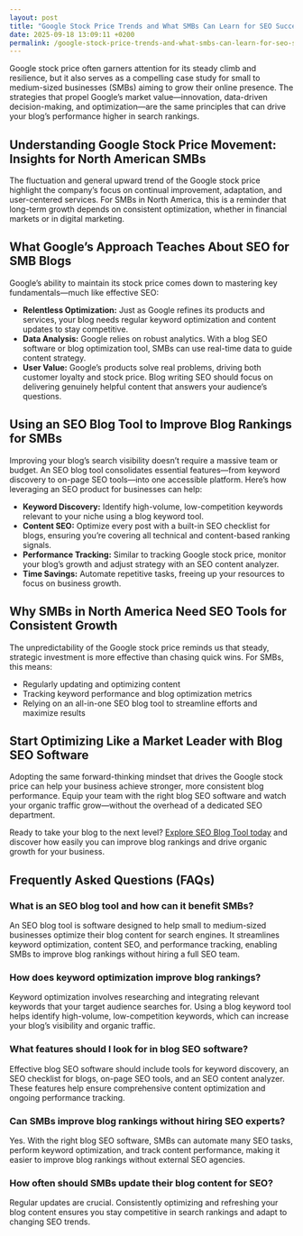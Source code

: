 ```yaml
---
layout: post
title: "Google Stock Price Trends and What SMBs Can Learn for SEO Success"
date: 2025-09-18 13:09:11 +0200
permalink: /google-stock-price-trends-and-what-smbs-can-learn-for-seo-success/
---
```

Google stock price often garners attention for its steady climb and resilience, but it also serves as a compelling case study for small to medium-sized businesses (SMBs) aiming to grow their online presence. The strategies that propel Google’s market value—innovation, data-driven decision-making, and optimization—are the same principles that can drive your blog’s performance higher in search rankings.

## Understanding Google Stock Price Movement: Insights for North American SMBs

The fluctuation and general upward trend of the Google stock price highlight the company’s focus on continual improvement, adaptation, and user-centered services. For SMBs in North America, this is a reminder that long-term growth depends on consistent optimization, whether in financial markets or in digital marketing.

## What Google’s Approach Teaches About SEO for SMB Blogs

Google’s ability to maintain its stock price comes down to mastering key fundamentals—much like effective SEO:

- **Relentless Optimization:** Just as Google refines its products and services, your blog needs regular keyword optimization and content updates to stay competitive.
- **Data Analysis:** Google relies on robust analytics. With a blog SEO software or blog optimization tool, SMBs can use real-time data to guide content strategy.
- **User Value:** Google’s products solve real problems, driving both customer loyalty and stock price. Blog writing SEO should focus on delivering genuinely helpful content that answers your audience’s questions.

## Using an SEO Blog Tool to Improve Blog Rankings for SMBs

Improving your blog’s search visibility doesn’t require a massive team or budget. An SEO blog tool consolidates essential features—from keyword discovery to on-page SEO tools—into one accessible platform. Here’s how leveraging an SEO product for businesses can help:

- **Keyword Discovery:** Identify high-volume, low-competition keywords relevant to your niche using a blog keyword tool.
- **Content SEO:** Optimize every post with a built-in SEO checklist for blogs, ensuring you’re covering all technical and content-based ranking signals.
- **Performance Tracking:** Similar to tracking Google stock price, monitor your blog’s growth and adjust strategy with an SEO content analyzer.
- **Time Savings:** Automate repetitive tasks, freeing up your resources to focus on business growth.

## Why SMBs in North America Need SEO Tools for Consistent Growth

The unpredictability of the Google stock price reminds us that steady, strategic investment is more effective than chasing quick wins. For SMBs, this means:

- Regularly updating and optimizing content
- Tracking keyword performance and blog optimization metrics
- Relying on an all-in-one SEO blog tool to streamline efforts and maximize results

## Start Optimizing Like a Market Leader with Blog SEO Software

Adopting the same forward-thinking mindset that drives the Google stock price can help your business achieve stronger, more consistent blog performance. Equip your team with the right blog SEO software and watch your organic traffic grow—without the overhead of a dedicated SEO department.

Ready to take your blog to the next level? [Explore SEO Blog Tool today](https://seoblogtool.com/) and discover how easily you can improve blog rankings and drive organic growth for your business.

## Frequently Asked Questions (FAQs)

### What is an SEO blog tool and how can it benefit SMBs?

An SEO blog tool is software designed to help small to medium-sized businesses optimize their blog content for search engines. It streamlines keyword optimization, content SEO, and performance tracking, enabling SMBs to improve blog rankings without hiring a full SEO team.

### How does keyword optimization improve blog rankings?

Keyword optimization involves researching and integrating relevant keywords that your target audience searches for. Using a blog keyword tool helps identify high-volume, low-competition keywords, which can increase your blog’s visibility and organic traffic.

### What features should I look for in blog SEO software?

Effective blog SEO software should include tools for keyword discovery, an SEO checklist for blogs, on-page SEO tools, and an SEO content analyzer. These features help ensure comprehensive content optimization and ongoing performance tracking.

### Can SMBs improve blog rankings without hiring SEO experts?

Yes. With the right blog SEO software, SMBs can automate many SEO tasks, perform keyword optimization, and track content performance, making it easier to improve blog rankings without external SEO agencies.

### How often should SMBs update their blog content for SEO?

Regular updates are crucial. Consistently optimizing and refreshing your blog content ensures you stay competitive in search rankings and adapt to changing SEO trends.

<script type="application/ld+json">
{
  "@context": "https://schema.org",
  "@type": "BlogPosting",
  "headline": "Google Stock Price Trends and What SMBs Can Learn for SEO Success",
  "description": "Explore how Google stock price trends provide valuable lessons for small to medium-sized businesses to improve their blog SEO, keyword optimization, and content strategy for consistent organic growth.",
  "datePublished": "2024-06-01",
  "dateModified": "2024-06-01",
  "author": {
    "@type": "Person",
    "name": "SEO Blog Tool"
  },
  "publisher": {
    "@type": "Organization",
    "name": "SEO Blog Tool",
    "url": "https://seoblogtool.com/"
  },
  "mainEntityOfPage": {
    "@type": "WebPage",
    "@id": "https://seoblogtool.com/blog/google-stock-price-trends-smb-seo-success"
  },
  "keywords": "SEO blog tool, blog SEO software, keyword optimization, content SEO, on-page SEO tool, blog writing SEO, blog keyword tool, SEO tools for SMBs, SEO checklist for blogs, SEO content analyzer, blog optimization tool, SEO product for businesses, improve blog rankings",
  "inLanguage": "en-US"
}
</script>

<script type="application/ld+json">
{
  "@context": "https://schema.org",
  "@type": "FAQPage",
  "mainEntity": [
    {
      "@type": "Question",
      "name": "What is an SEO blog tool and how can it benefit SMBs?",
      "acceptedAnswer": {
        "@type": "Answer",
        "text": "An SEO blog tool is software designed to help small to medium-sized businesses optimize their blog content for search engines. It streamlines keyword optimization, content SEO, and performance tracking, enabling SMBs to improve blog rankings without hiring a full SEO team."
      }
    },
    {
      "@type": "Question",
      "name": "How does keyword optimization improve blog rankings?",
      "acceptedAnswer": {
        "@type": "Answer",
        "text": "Keyword optimization involves researching and integrating relevant keywords that your target audience searches for. Using a blog keyword tool helps identify high-volume, low-competition keywords, which can increase your blog’s visibility and organic traffic."
      }
    },
    {
      "@type": "Question",
      "name": "What features should I look for in blog SEO software?",
      "acceptedAnswer": {
        "@type": "Answer",
        "text": "Effective blog SEO software should include tools for keyword discovery, an SEO checklist for blogs, on-page SEO tools, and an SEO content analyzer. These features help ensure comprehensive content optimization and ongoing performance tracking."
      }
    },
    {
      "@type": "Question",
      "name": "Can SMBs improve blog rankings without hiring SEO experts?",
      "acceptedAnswer": {
        "@type": "Answer",
        "text": "Yes. With the right blog SEO software, SMBs can automate many SEO tasks, perform keyword optimization, and track content performance, making it easier to improve blog rankings without external SEO agencies."
      }
    },
    {
      "@type": "Question",
      "name": "How often should SMBs update their blog content for SEO?",
      "acceptedAnswer": {
        "@type": "Answer",
        "text": "Regular updates are crucial. Consistently optimizing and refreshing your blog content ensures you stay competitive in search rankings and adapt to changing SEO trends."
      }
    }
  ]
}
</script>